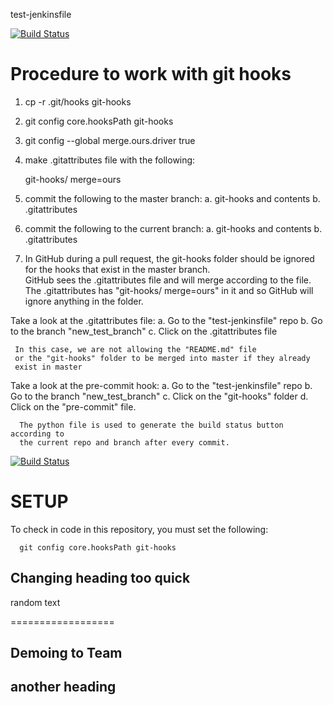 
test-jenkinsfile

[![Build Status](https://jenkins-sct-jenkins.apps.ecicd.dso.ncps.us-cert.gov/job/test-jenkinsfile/job/master/badge/icon)](https://jenkins-sct-jenkins.apps.ecicd.dso.ncps.us-cert.gov/job/test-jenkinsfile/job/master/)

# Procedure to work with git hooks

1.  cp -r .git/hooks git-hooks
2.  git config core.hooksPath git-hooks
3.  git config --global merge.ours.driver true
4.  make .gitattributes file with the following:

    git-hooks/ merge=ours

5.  commit the following to the master branch:
     a.  git-hooks and contents
     b.  .gitattributes

6.  commit the following to the current branch:
     a.  git-hooks and contents
     b.  .gitattributes

7.  In GitHub during a pull request, the git-hooks folder should be ignored for the hooks that exist in the master branch.  
    GitHub sees the .gitattributes file and will merge according to the file. 
    The .gitattributes has "git-hooks/ merge=ours" in it and so GitHub will ignore anything in the folder.

Take a look at the .gitattributes file:
  a. Go to the "test-jenkinsfile" repo
  b. Go to the branch "new_test_branch"
  c. Click on the .gitattributes file

     In this case, we are not allowing the "README.md" file
     or the "git-hooks" folder to be merged into master if they already
     exist in master

Take a look at the pre-commit hook:
  a.  Go to the "test-jenkinsfile" repo
  b.  Go to the branch "new_test_branch"
  c.  Click on the "git-hooks" folder
  d.  Click on the "pre-commit" file.

      The python file is used to generate the build status button according to
      the current repo and branch after every commit.







[![Build Status](https://jenkins-sct-jenkins.apps.ecicd.dso.ncps.us-cert.gov/job/test-jenkinsfile/job/new_test_branch/badge/icon)](https://jenkins-sct-jenkins.apps.ecicd.dso.ncps.us-cert.gov/job/test-jenkinsfile/job/new_test_branch/)













# SETUP

To check in code in this repository, you must set the following:

      git config core.hooksPath git-hooks


## Changing heading too quick

random text

==================

## Demoing to Team

## another heading
